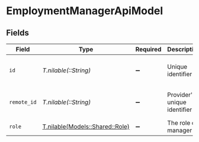 # EmploymentManagerApiModel


## Fields

| Field                                                          | Type                                                           | Required                                                       | Description                                                    | Example                                                        |
| -------------------------------------------------------------- | -------------------------------------------------------------- | -------------------------------------------------------------- | -------------------------------------------------------------- | -------------------------------------------------------------- |
| `id`                                                           | *T.nilable(::String)*                                          | :heavy_minus_sign:                                             | Unique identifier                                              | 8187e5da-dc77-475e-9949-af0f1fa4e4e3                           |
| `remote_id`                                                    | *T.nilable(::String)*                                          | :heavy_minus_sign:                                             | Provider's unique identifier                                   | 8187e5da-dc77-475e-9949-af0f1fa4e4e3                           |
| `role`                                                         | [T.nilable(Models::Shared::Role)](../../models/shared/role.md) | :heavy_minus_sign:                                             | The role of manager                                            |                                                                |